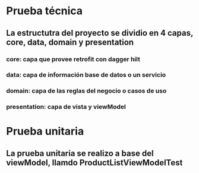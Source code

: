 # Prueba técnica  
## La estructutra del proyecto se dividio en 4 capas, core, data, domain y presentation
### core: capa que provee retrofit con dagger hilt
### data: capa de información base de datos o un servicio
### domain: capa de las reglas del negocio o casos de uso
### presentation: capa de vista y viewModel
# Prueba unitaria
## La prueba unitaria se realizo a base del viewModel, llamdo ProductListViewModelTest